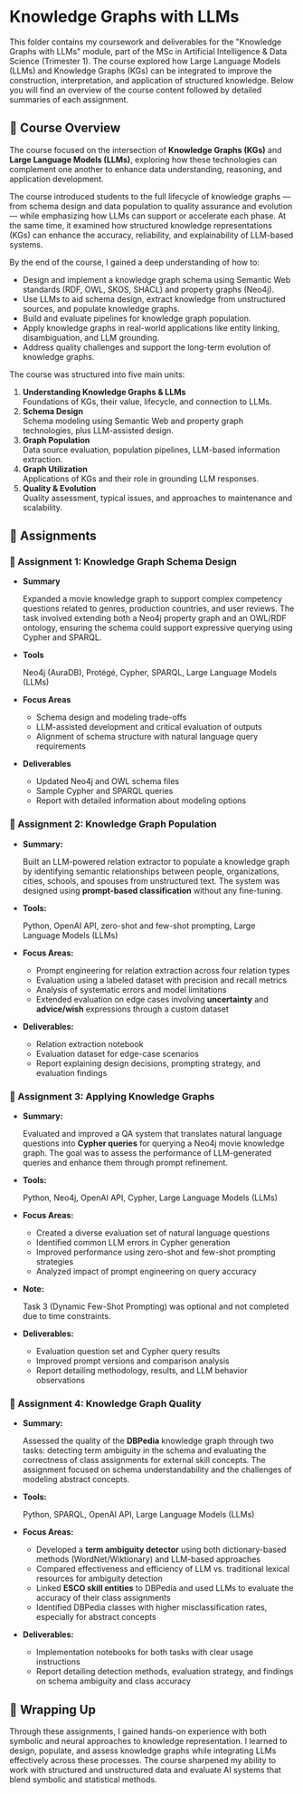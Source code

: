 # Knowledge Graphs with LLMs

This folder contains my coursework and deliverables for the "Knowledge Graphs with LLMs" module, part of the MSc in Artificial Intelligence & Data Science (Trimester 1). The course explored how Large Language Models (LLMs) and Knowledge Graphs (KGs) can be integrated to improve the construction, interpretation, and application of structured knowledge. Below you will find an overview of the course content followed by detailed summaries of each assignment.

## 📖 Course Overview

The course focused on the intersection of **Knowledge Graphs (KGs)** and **Large Language Models (LLMs)**, exploring how these technologies can complement one another to enhance data understanding, reasoning, and application development.

The course introduced students to the full lifecycle of knowledge graphs — from schema design and data population to quality assurance and evolution — while emphasizing how LLMs can support or accelerate each phase. At the same time, it examined how structured knowledge representations (KGs) can enhance the accuracy, reliability, and explainability of LLM-based systems.

By the end of the course, I gained a deep understanding of how to:
- Design and implement a knowledge graph schema using Semantic Web standards (RDF, OWL, SKOS, SHACL) and property graphs (Neo4j).
- Use LLMs to aid schema design, extract knowledge from unstructured sources, and populate knowledge graphs.
- Build and evaluate pipelines for knowledge graph population.
- Apply knowledge graphs in real-world applications like entity linking, disambiguation, and LLM grounding.
- Address quality challenges and support the long-term evolution of knowledge graphs.

The course was structured into five main units:
1. **Understanding Knowledge Graphs & LLMs**  
   Foundations of KGs, their value, lifecycle, and connection to LLMs.
2. **Schema Design**  
   Schema modeling using Semantic Web and property graph technologies, plus LLM-assisted design.
3. **Graph Population**  
   Data source evaluation, population pipelines, LLM-based information extraction.
4. **Graph Utilization**  
   Applications of KGs and their role in grounding LLM responses.
5. **Quality & Evolution**  
   Quality assessment, typical issues, and approaches to maintenance and scalability.

## 📂 Assignments

### 📝 Assignment 1: Knowledge Graph Schema Design
- **Summary**

  Expanded a movie knowledge graph to support complex competency questions related to genres, production countries, and user reviews. The task involved extending both a Neo4j property graph and an OWL/RDF     ontology, ensuring the schema could support expressive querying using Cypher and SPARQL.

- **Tools**

  Neo4j (AuraDB), Protégé, Cypher, SPARQL, Large Language Models (LLMs)

- **Focus Areas**

  - Schema design and modeling trade-offs
  - LLM-assisted development and critical evaluation of outputs
  - Alignment of schema structure with natural language query requirements

- **Deliverables**

  - Updated Neo4j and OWL schema files
  - Sample Cypher and SPARQL queries
  - Report with detailed information about modeling options

### 📝 Assignment 2: Knowledge Graph Population

- **Summary:**  

  Built an LLM-powered relation extractor to populate a knowledge graph by identifying semantic relationships between people, organizations, cities, schools, and spouses from unstructured text. The system     was designed using **prompt-based classification** without any fine-tuning.

- **Tools:**  

  Python, OpenAI API, zero-shot and few-shot prompting, Large Language Models (LLMs)

- **Focus Areas:**  

  - Prompt engineering for relation extraction across four relation types  
  - Evaluation using a labeled dataset with precision and recall metrics  
  - Analysis of systematic errors and model limitations  
  - Extended evaluation on edge cases involving **uncertainty** and **advice/wish** expressions through a custom dataset

- **Deliverables:**  

  - Relation extraction notebook  
  - Evaluation dataset for edge-case scenarios  
  - Report explaining design decisions, prompting strategy, and evaluation findings

### 📝 Assignment 3: Applying Knowledge Graphs

- **Summary:**  

  Evaluated and improved a QA system that translates natural language questions into **Cypher queries** for querying a Neo4j movie knowledge graph. The goal was to assess the performance of LLM-generated      queries and enhance them through prompt refinement.

- **Tools:**  

  Python, Neo4j, OpenAI API, Cypher, Large Language Models (LLMs)

- **Focus Areas:**  

  - Created a diverse evaluation set of natural language questions  
  - Identified common LLM errors in Cypher generation  
  - Improved performance using zero-shot and few-shot prompting strategies  
  - Analyzed impact of prompt engineering on query accuracy

- **Note:**  

  Task 3 (Dynamic Few-Shot Prompting) was optional and not completed due to time constraints.

- **Deliverables:**  

  - Evaluation question set and Cypher query results  
  - Improved prompt versions and comparison analysis  
  - Report detailing methodology, results, and LLM behavior observations

### 📝 Assignment 4: Knowledge Graph Quality

- **Summary:**  

  Assessed the quality of the **DBPedia** knowledge graph through two tasks: detecting term ambiguity in the schema and evaluating the correctness of class assignments for external skill concepts. The        assignment focused on schema understandability and the challenges of modeling abstract concepts.

- **Tools:**  

  Python, SPARQL, OpenAI API, Large Language Models (LLMs)

- **Focus Areas:**  

  - Developed a **term ambiguity detector** using both dictionary-based methods (WordNet/Wiktionary) and LLM-based approaches  
  - Compared effectiveness and efficiency of LLM vs. traditional lexical resources for ambiguity detection  
  - Linked **ESCO skill entities** to DBPedia and used LLMs to evaluate the accuracy of their class assignments  
  - Identified DBPedia classes with higher misclassification rates, especially for abstract concepts

- **Deliverables:**  

  - Implementation notebooks for both tasks with clear usage instructions  
  - Report detailing detection methods, evaluation strategy, and findings on schema ambiguity and class accuracy

## 📌 Wrapping Up

Through these assignments, I gained hands-on experience with both symbolic and neural approaches to knowledge representation. I learned to design, populate, and assess knowledge graphs while integrating LLMs effectively across these processes. The course sharpened my ability to work with structured and unstructured data and evaluate AI systems that blend symbolic and statistical methods.
